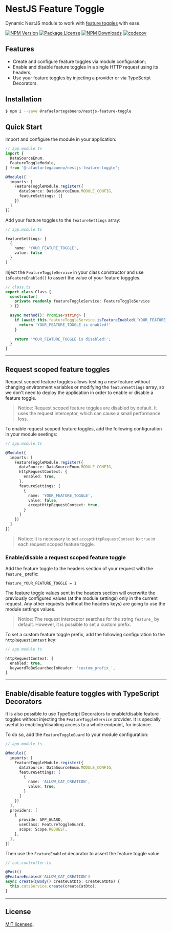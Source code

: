 # NestJS Feature Toggle

Dynamic NestJS module to work with [feature toggles](https://martinfowler.com/articles/feature-toggles.html) with ease.

<a href="https://www.npmjs.com/package/@rafaelortegabueno/nestjs-feature-toggle" target="_blank"><img src="https://img.shields.io/npm/v/@rafaelortegabueno/nestjs-feature-toggle.svg" alt="NPM Version" /></a>
<a href="https://www.npmjs.com/package/@rafaelortegabueno/nestjs-feature-toggle" target="_blank"><img src="https://img.shields.io/npm/l/@rafaelortegabueno/nestjs-feature-toggle.svg" alt="Package License" /></a>
<a href="https://www.npmjs.com/package/@rafaelortegabueno/nestjs-feature-toggle" target="_blank"><img src="https://img.shields.io/npm/dm/@rafaelortegabueno/nestjs-feature-toggle.svg" alt="NPM Downloads" /></a> [![codecov](https://codecov.io/gh/rorteg/nestjs-feature-toggle/branch/master/graph/badge.svg?token=yZ3N9q9p5L)](https://codecov.io/gh/rorteg/nestjs-feature-toggle)

## Features

- Create and configure feature toggles via module configuration;
- Enable and disable feature toggles in a single HTTP request using its headers;
- Use your feature toggles by injecting a provider or via TypeScript Decorators.

## Installation

```bash
$ npm i --save @rafaelortegabueno/nestjs-feature-toggle
```

## Quick Start

Import and configure the module in your application:

```typescript
// app.module.ts
import {
  DataSourceEnum,
  FeatureToggleModule,
} from '@rafaelortegabueno/nestjs-feature-toggle';

@Module({
  imports: [
    FeatureToggleModule.register({
      dataSource: DataSourceEnum.MODULE_CONFIG,
      featureSettings: []
    })
  ]
})
```

Add your feature toggles to the `featureSettings` array:

```typescript
// app.module.ts

featureSettings: [
  {
    name: 'YOUR_FEATURE_TOGGLE',
    value: false
  }
]
```

Inject the `FeatureToggleService` in your class constructor and use `isFeatureEnabled()` 
to assert the value of your feature togggles.

```typescript
// class.ts
export class Class {
  constructor(
    private readonly featureToggleService: FeatureToggleService
  ) {}

  async method(): Promise<string> {
    if (await this.featureToggleService.isFeatureEnabled('YOUR_FEATURE_TOGGLE')) {
      return 'YOUR_FEATURE_TOGGLE is enabled!'
    }
    
    return 'YOUR_FEATURE_TOGGLE is disabled!';
  }
}
```
---
## Request scoped feature toggles

Request scoped feature toggles allows testing a new feature without changing environment variables or 
modifying the `featureSettings` array, so we don't need to deploy the application in order to enable or disable a feature toggle.

>Notice: Request scoped feature toggles are disabled by default. It uses the request interceptor, which can cause a small performance loss.

To enable request scoped feature toggles, add the following configuration in your module seetings:

```typescript
// app.module.ts

@Module({
  imports: [
    FeatureToggleModule.register({
      dataSource: DataSourceEnum.MODULE_CONFIG,
      httpRequestContext: {
        enabled: true,
      },
      featureSettings: [
        {
          name: 'YOUR_FEATURE_TOGGLE',
          value: false,
          acceptHttpRequestContext: true,
        }
      ]
    })
  ]
})
```
> Notice: It is necessary to set `acceptHttpRequestContext` to `true` in each request scoped feature toggle.

### Enable/disable a request scoped feature toggle 
Add the feature toggle to the headers section of your request with the `feature_` prefix:
```text
feature_YOUR_FEATURE_TOGGLE = 1
```

The feature toggle values sent in the headers section will overwrite the previously configured values (at the module settings) only in the
current request. Any other requests (without the headers keys) are going to use the module settings values.

> Notice: The request interceptor searches for the string `feature_` by default. However, it is possible to set a custom
> prefix.

To set a custom feature toggle prefix, add the following configuration to the `httpRequestContext` key:

```typescript
// app.module.ts

httpRequestContext: {
  enabled: true,
  keywordToBeSearchedInHeader: 'custom_prefix_',
}
```
---

## Enable/disable feature toggles with TypeScript Decorators

It is also possible to use TypeScript Decorators to enable/disable feature toggles without 
injecting the `FeatureToggleService` provider. It is specially useful to enabling/disabling access to a whole endpoint, for instance.

To do so, add the `FeatureToggleGuard` to your module configuration:
```typescript
// app.module.ts

@Module({
  imports: [
    FeatureToggleModule.register({
      dataSource: DataSourceEnum.MODULE_CONFIG,
      featureSettings: [
        {
          name: 'ALLOW_CAT_CREATION',
          value: true,
        }
      ]
    })
  ],
  providers: [
    {
      provide: APP_GUARD,
      useClass: FeatureToggleGuard,
      scope: Scope.REQUEST,
    },
  ],
})
```
Then use the `FeatureEnabled` decorator to assert the feature toggle value.

```typescript
// cat.controller.ts

@Post()
@FeatureEnabled('ALLOW_CAT_CREATION')
async create(@Body() createCatDto: CreateCatDto) {
  this.catsService.create(createCatDto);
}
```
---
## License

[MIT licensed](LICENSE).
